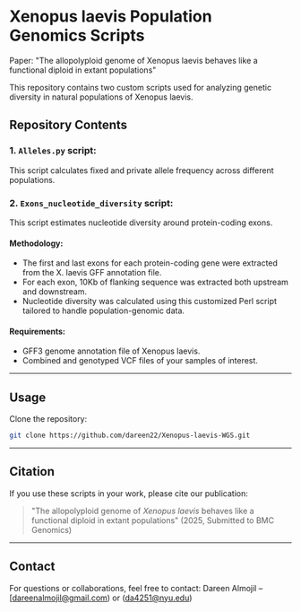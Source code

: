 # Xenopus laevis Population Genomics Scripts 

Paper:  "The allopolyploid genome of Xenopus laevis behaves like a functional diploid in extant populations"

This repository contains two custom scripts used for analyzing genetic diversity in natural populations of Xenopus laevis. 

## Repository Contents

### 1. `Alleles.py` script:

This script calculates fixed and private allele frequency across different populations.


### 2. `Exons_nucleotide_diversity` script:

This script estimates nucleotide diversity around protein-coding exons.

#### Methodology:

* The first and last exons for each protein-coding gene were extracted from the X. laevis GFF annotation file.
* For each exon, 10Kb of flanking sequence was extracted both upstream and downstream.
* Nucleotide diversity was calculated using this customized Perl script tailored to handle population-genomic data.

#### Requirements:

* GFF3 genome annotation file of Xenopus laevis.
* Combined and genotyped VCF files of your samples of interest.

---

## Usage

Clone the repository:

```bash
git clone https://github.com/dareen22/Xenopus-laevis-WGS.git
```

---

## Citation

If you use these scripts in your work, please cite our publication:

> "The allopolyploid genome of *Xenopus laevis* behaves like a functional diploid in extant populations" (2025, Submitted to BMC Genomics)

---

## Contact

For questions or collaborations, feel free to contact:
Dareen Almojil  – [dareenalmojil@gmail.com) or (da4251@nyu.edu)

